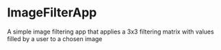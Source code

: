 # ImageFilterApp
A simple image filtering app that applies a 3x3 filtering matrix with values filled by a user to a chosen image
